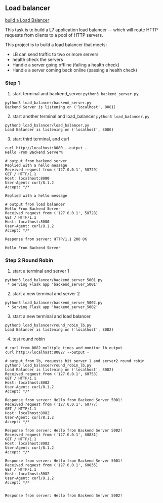 ## Load balancer

[build a Load Balancer](https://codingchallenges.fyi/challenges/challenge-load-balancer)

This task is to build a L7 application load balancer -- which will route HTTP requests from clients to a pool of HTTP servers.

This project is to build a load balancer that meets:
- LB can send traffic to two or more servers
- health check the servers
- Handle a server going offline (failing a health check)
- Handle a server coming back online (passing a health check)

### Step 1
1. start terminal and backend_server `python3 backend_server.py` 
```
python3 load_balancer/backend_server.py            
Backend Server is listening on ('localhost', 8081)
```
2. start another terminal and load_balancer `python3 load_balancer.py`
```
python3 load_balancer/load_balancer.py
Load Balancer is listening on ('localhost', 8080)
```
3. start third terminal, and curl 
```
curl http://localhost:8080 --output -
Hello From Backend Server%                   
```

```
# output from backend server  
Replied with a hello message
Received request from ('127.0.0.1', 58729)
GET / HTTP/1.1
Host: localhost:8080
User-Agent: curl/8.1.2
Accept: */*

Replied with a hello message

# output from load balancer
Hello From Backend Server
Received request from ('127.0.0.1', 58728)
GET / HTTP/1.1
Host: localhost:8080
User-Agent: curl/8.1.2
Accept: */*

Response from server: HTTP/1.1 200 OK

Hello From Backend Server
```

### Step 2 Round Robin 
1. start a terminal and server 1 
```
python3 load_balancer/backend_server_5001.py
 * Serving Flask app 'backend_server_5001'
```
2. start a new terminal and server 2
```
python3 load_balancer/backend_server_5002.py
 * Serving Flask app 'backend_server_5002'
```
3. start a new terminal and load balancer
```
python3 load_balancer/round_robin_lb.py
Load Balancer is listening on ('localhost', 8082)
```
4. test round robin 
```
# curl from 8082 multiple times and monitor lb output
curl http://localhost:8082/ --output -

# output from lb, requests hit server 1 and server2 round robin
python3 load_balancer/round_robin_lb.py
Load Balancer is listening on ('localhost', 8082)
Received request from ('127.0.0.1', 60753)
GET / HTTP/1.1
Host: localhost:8082
User-Agent: curl/8.1.2
Accept: */*

Response from server: Hello from Backend Server 5001!
Received request from ('127.0.0.1', 60777)
GET / HTTP/1.1
Host: localhost:8082
User-Agent: curl/8.1.2
Accept: */*

Response from server: Hello from Backend Server 5002!
Received request from ('127.0.0.1', 60831)
GET / HTTP/1.1
Host: localhost:8082
User-Agent: curl/8.1.2
Accept: */*

Response from server: Hello from Backend Server 5001!
Received request from ('127.0.0.1', 60835)
GET / HTTP/1.1
Host: localhost:8082
User-Agent: curl/8.1.2
Accept: */*


Response from server: Hello from Backend Server 5002!
```
